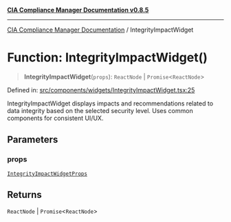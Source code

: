[**CIA Compliance Manager Documentation v0.8.5**](../README.md)

***

[CIA Compliance Manager Documentation](../globals.md) / IntegrityImpactWidget

# Function: IntegrityImpactWidget()

> **IntegrityImpactWidget**(`props`): `ReactNode` \| `Promise`\<`ReactNode`\>

Defined in: [src/components/widgets/IntegrityImpactWidget.tsx:25](https://github.com/Hack23/cia-compliance-manager/blob/b799ef22d9067d09cc69eaeddf109ac9dcdce934/src/components/widgets/IntegrityImpactWidget.tsx#L25)

IntegrityImpactWidget displays impacts and recommendations related to data integrity
based on the selected security level. Uses common components for consistent UI/UX.

## Parameters

### props

[`IntegrityImpactWidgetProps`](../interfaces/IntegrityImpactWidgetProps.md)

## Returns

`ReactNode` \| `Promise`\<`ReactNode`\>

